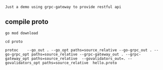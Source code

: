 `Just a demo using grpc-gateway to provide restful api`
 ## compile proto
 ```
 go mod download
 
 cd proto

 protoc    --go_out . --go_opt paths=source_relative --go-grpc_out . --go-grpc_opt paths=source_relative --grpc-gateway_out . --grpc-gateway_opt paths=source_relative  --govalidators_out=. --govalidators_opt paths=source_relative  hello.proto
 ```
